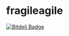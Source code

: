 # fragileagile

[![Bitdeli Badge](https://d2weczhvl823v0.cloudfront.net/ihassin/fragileagile/trend.png)](https://bitdeli.com/free "Bitdeli Badge")

